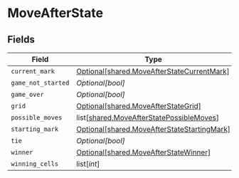 # MoveAfterState


## Fields

| Field                                                                                                | Type                                                                                                 | Required                                                                                             | Description                                                                                          |
| ---------------------------------------------------------------------------------------------------- | ---------------------------------------------------------------------------------------------------- | ---------------------------------------------------------------------------------------------------- | ---------------------------------------------------------------------------------------------------- |
| `current_mark`                                                                                       | [Optional[shared.MoveAfterStateCurrentMark]](undefined/models/shared/moveafterstatecurrentmark.md)   | :heavy_minus_sign:                                                                                   | N/A                                                                                                  |
| `game_not_started`                                                                                   | *Optional[bool]*                                                                                     | :heavy_minus_sign:                                                                                   | N/A                                                                                                  |
| `game_over`                                                                                          | *Optional[bool]*                                                                                     | :heavy_minus_sign:                                                                                   | N/A                                                                                                  |
| `grid`                                                                                               | [Optional[shared.MoveAfterStateGrid]](undefined/models/shared/moveafterstategrid.md)                 | :heavy_minus_sign:                                                                                   | N/A                                                                                                  |
| `possible_moves`                                                                                     | list[[shared.MoveAfterStatePossibleMoves](undefined/models/shared/moveafterstatepossiblemoves.md)]   | :heavy_minus_sign:                                                                                   | N/A                                                                                                  |
| `starting_mark`                                                                                      | [Optional[shared.MoveAfterStateStartingMark]](undefined/models/shared/moveafterstatestartingmark.md) | :heavy_minus_sign:                                                                                   | N/A                                                                                                  |
| `tie`                                                                                                | *Optional[bool]*                                                                                     | :heavy_minus_sign:                                                                                   | N/A                                                                                                  |
| `winner`                                                                                             | [Optional[shared.MoveAfterStateWinner]](undefined/models/shared/moveafterstatewinner.md)             | :heavy_minus_sign:                                                                                   | N/A                                                                                                  |
| `winning_cells`                                                                                      | list[*int*]                                                                                          | :heavy_minus_sign:                                                                                   | N/A                                                                                                  |